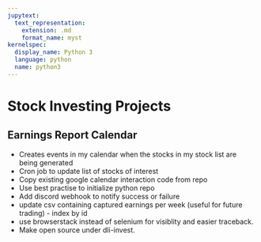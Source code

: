 ```yaml
---
jupytext:
  text_representation:
    extension: .md
    format_name: myst
kernelspec:
  display_name: Python 3
  language: python
  name: python3
---
```


# Stock Investing Projects

## Earnings Report Calendar

* Creates events in my calendar when the stocks in my stock list are being generated
* Cron job to update list of stocks of interest
* Copy existing google calendar interaction code from repo
* Use best practise to initialize python repo
* Add discord webhook to notify success or failure
* update csv containing captured earnings per week (useful for future trading) - index by id
* use browserstack instead of selenium for visiblity and easier traceback.
* Make open source under dli-invest.
